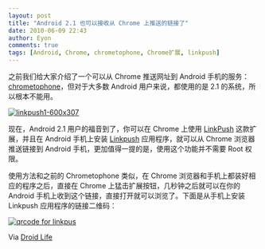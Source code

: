 ```yaml
---
layout: post
title: "Android 2.1 也可以接收从 Chrome 上推送的链接了"
date: 2010-06-09 22:43
author: Eyon
comments: true
tags: [Android, Chrome, chrometophone, Chrome扩展, linkpush]
---
```

之前我们给大家介绍了一个可以从 Chrome 推送网址到 Android 手机的服务：[chrometophone](http://www.chromi.org/archives/4859)，但对于大多数 Android 用户来说，都使用的是 2.1 的系统，所以根本不能用。

<a href="http://img.chromi.org/2010/06/linkpush1-600x307.png">![](http://img.chromi.org/2010/06/linkpush1-600x307-550x281.png "linkpush1-600x307")</a>

现在，Android 2.1 用户的福音到了，你可以在 Chrome 上使用 [LinkPush](https://chrome.google.com/extensions/detail/bldcfmboagkddflfbdgidanpmhiomldp?hl=en) 这款扩展，并且在 Android 手机上安装 [Linkpush](http://market.android.com/search?q=pname:uk.co.connorhd.android.linkpush) 应用程序，就可以从 Chrome 浏览器推送链接到 Android 手机，更加值得一提的是，使用这个功能并不需要 Root 权限。

使用方法和之前的 Chrometophone 类似，在 Chrome 浏览器和手机上都装好相应的程序之后，直接在 Chrome 上猛击扩展按钮，几秒钟之后就可以在你的 Android 手机上收到这个链接，直接打开就可以浏览了。下面是从手机上安装 Linkpush 应用程序的链接二维码：

<a href="http://img.chromi.org/2010/06/qrcode-for-linkpus.png">![](http://img.chromi.org/2010/06/qrcode-for-linkpus.png "qrcode for linkpus")</a>

Via [Droid Life](http://www.droid-life.com/2010/06/08/download-linkpush-chrome-to-phone-for-everyone/)



